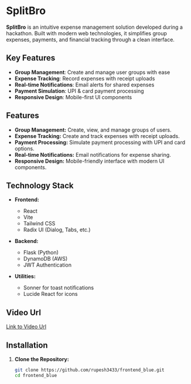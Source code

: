 # SplitBro 

**SplitBro** is an intuitive expense management solution developed during a hackathon. Built with modern web technologies, it simplifies group expenses, payments, and financial tracking through a clean interface.

## Key Features 

-  **Group Management**: Create and manage user groups with ease
- **Expense Tracking**: Record expenses with receipt uploads
- **Real-time Notifications**: Email alerts for shared expenses
- **Payment Simulation**: UPI & card payment processing
- **Responsive Design**: Mobile-first UI components



## Features

- **Group Management:** Create, view, and manage groups of users.
- **Expense Tracking:** Create and track expenses with receipt uploads.
- **Payment Processing:** Simulate payment processing with UPI and card options.
- **Real-time Notifications:** Email notifications for expense sharing.
- **Responsive Design:** Mobile-friendly interface with modern UI components.

## Technology Stack

- **Frontend:**  
  - React  
  - Vite  
  - Tailwind CSS  
  - Radix UI (Dialog, Tabs, etc.)
  
- **Backend:**  
  - Flask (Python)  
  - DynamoDB (AWS)  
  - JWT Authentication
    
- **Utilities:**  
  - Sonner for toast notifications  
  - Lucide React for icons

## Video Url
[Link to Video Url]()

## Installation

1. **Clone the Repository:**

   ```sh
   git clone https://github.com/rupesh3433/frontend_blue.git
   cd frontend_blue
   ```
   



